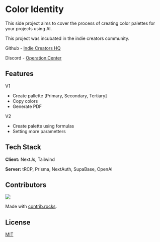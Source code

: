 
# Color Identity

This side project aims to cover the process of creating color palettes for your projects using AI.

This project was incubated in the indie creators community.

Github - [Indie Creators HQ](https://github.com/Indie-Creator-Community)

Discord - [Operation Center](https://discord.gg/77guznJ8mZ)


## Features
V1
- Create pallette [Primary, Secondary, Tertiary]
- Copy colors
- Generate PDF

V2
- Create palette using formulas
- Setting more parametters 


## Tech Stack

**Client:** NextJs, Tailwind 

**Server:** tRCP, Prisma, NextAuth, SupaBase, OpenAI

## Contributors 

<a href="https://github.com/mastoreto/color-identity/graphs/contributors">
  <img src="https://contrib.rocks/image?repo=mastoreto/color-identity" />
</a>

Made with [contrib.rocks](https://contrib.rocks).

## License

[MIT](https://choosealicense.com/licenses/mit/)

